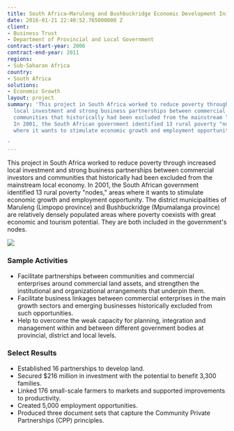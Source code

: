 ```yaml
---
title: South Africa—Maruleng and Bushbuckridge Economic Development Initiative (MABEDI)
date: 2016-01-21 22:40:52.765000000 Z
client:
- Business Trust
- Department of Provincial and Local Government
contract-start-year: 2006
contract-end-year: 2011
regions:
- Sub-Saharan Africa
country:
- South Africa
solutions:
- Economic Growth
layout: project
summary: 'This project in South Africa worked to reduce poverty through increased
  local investment and strong business partnerships between commercial investors and
  communities that historically had been excluded from the mainstream local economy.
  In 2001, the South African government identified 13 rural poverty "nodes," areas
  where it wants to stimulate economic growth and employment opportunity.

'
---
```


This project in South Africa worked to reduce poverty through increased local investment and strong business partnerships between commercial investors and communities that historically had been excluded from the mainstream local economy. In 2001, the South African government identified 13 rural poverty "nodes," areas where it wants to stimulate economic growth and employment opportunity. The district municipalities of Maruleng (Limpopo province) and Bushbuckridge (Mpumalanga province) are relatively densely populated areas where poverty coexists with great economic and tourism potential. They are both included in the government's nodes.

![][1]

###  Sample Activities

* Facilitate partnerships between communities and commercial enterprises around commercial land assets, and strengthen the institutional and organizational arrangements that underpin them.
* Facilitate business linkages between commercial enterprises in the main growth sectors and emerging businesses historically excluded from such opportunities.
* Help to overcome the weak capacity for planning, integration and management within and between different government bodies at provincial, district and local levels.

###  Select Results

* Established 16 partnerships to develop land.
* Secured $216 million in investment with the potential to benefit 3,300 families.
* Linked 176 small-scale farmers to markets and supported improvements to productivity.
* Created 5,000 employment opportunities.
* Produced three document sets that capture the Community Private Partnerships (CPP) principles.

[1]: https://assetify-dai.com/projects/MABEDI.jpg
